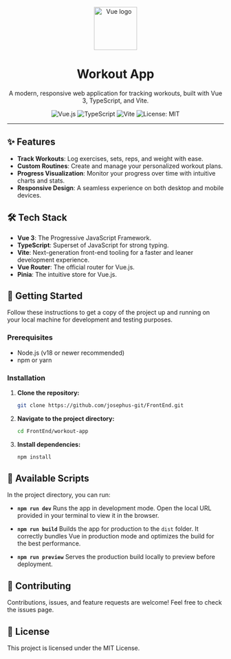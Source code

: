 <p align="center">
  <img src="https://vuejs.org/images/logo.png" alt="Vue logo" width="100"/>
</p>

<h1 align="center">Workout App</h1>

<p align="center">
  A modern, responsive web application for tracking workouts, built with Vue 3, TypeScript, and Vite.
</p>

<p align="center">
  <img alt="Vue.js" src="https://img.shields.io/badge/Vue.js-3-4FC08D?logo=vue.js">
  <img alt="TypeScript" src="https://img.shields.io/badge/TypeScript-5-3178C6?logo=typescript">
  <img alt="Vite" src="https://img.shields.io/badge/Vite-^5.0.0-646CFF?logo=vite">
  <img alt="License: MIT" src="https://img.shields.io/badge/License-MIT-yellow.svg">
</p>

---

## ✨ Features

- **Track Workouts**: Log exercises, sets, reps, and weight with ease.
- **Custom Routines**: Create and manage your personalized workout plans.
- **Progress Visualization**: Monitor your progress over time with intuitive charts and stats.
- **Responsive Design**: A seamless experience on both desktop and mobile devices.

## 🛠️ Tech Stack

- **Vue 3**: The Progressive JavaScript Framework.
- **TypeScript**: Superset of JavaScript for strong typing.
- **Vite**: Next-generation front-end tooling for a faster and leaner development experience.
- **Vue Router**: The official router for Vue.js.
- **Pinia**: The intuitive store for Vue.js.

## 🚀 Getting Started

Follow these instructions to get a copy of the project up and running on your local machine for development and testing purposes.

### Prerequisites

- Node.js (v18 or newer recommended)
- npm or yarn

### Installation

1.  **Clone the repository:**
    ```sh
    git clone https://github.com/josephus-git/FrontEnd.git
    ```

2.  **Navigate to the project directory:**
    ```sh
    cd FrontEnd/workout-app
    ```

3.  **Install dependencies:**
    ```sh
    npm install
    ```

## 📜 Available Scripts

In the project directory, you can run:

-   **`npm run dev`**
    Runs the app in development mode. Open the local URL provided in your terminal to view it in the browser.

-   **`npm run build`**
    Builds the app for production to the `dist` folder. It correctly bundles Vue in production mode and optimizes the build for the best performance.

-   **`npm run preview`**
    Serves the production build locally to preview before deployment.

## 🤝 Contributing

Contributions, issues, and feature requests are welcome! Feel free to check the issues page.

## 📄 License

This project is licensed under the MIT License.
